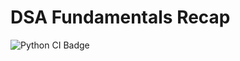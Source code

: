 # DSA Fundamentals Recap
![Python CI Badge](https://github.com/cjcr-andrei/dsa-fundamentals-recap/actions/workflows/python-app.yml/badge.svg)
